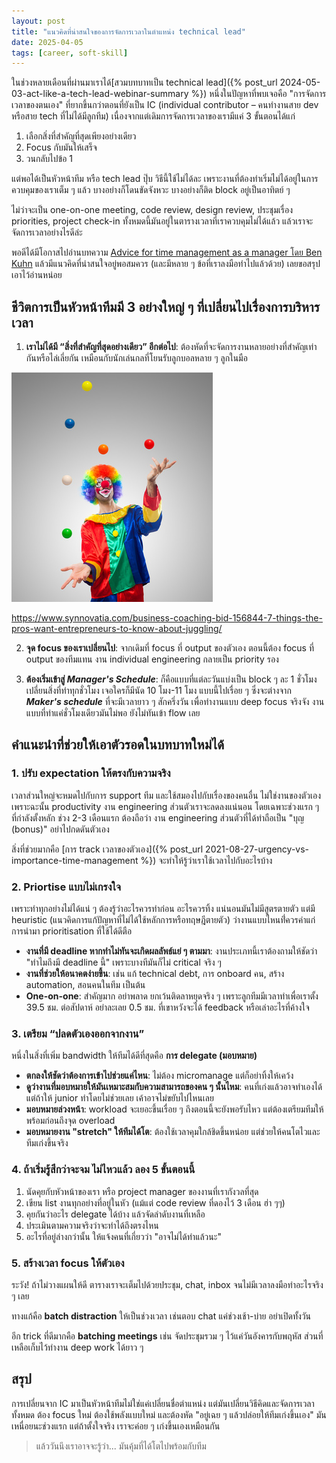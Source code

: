 ```yaml
---
layout: post
title: "แนวคิดที่น่าสนใจของการจัดการเวลาในตำแหน่ง technical lead"
date: 2025-04-05
tags: [career, soft-skill]
---
```


ในช่วงหลายเดือนที่ผ่านมาเราได้[สวมบทบาทเป็น technical lead]({% post_url 2024-05-03-act-like-a-tech-lead-webinar-summary %}) หนึ่งในปัญหาที่พบเจอคือ "การจัดการเวลาของตนเอง" ที่ยากขึ้นกว่าตอนที่ยังเป็น IC (individual contributor – คนทำงานสาย dev หรือสาย tech ที่ไม่ได้มีลูกทีม) เนื่องจากแต่เดิมการจัดการเวลาของเรามีแค่ 3 ขั้นตอนได้แก่

1. เลือกสิ่งที่สำคัญที่สุดเพียงอย่างเดียว  
2. Focus กับมันให้เสร็จ  
3. วนกลับไปข้อ 1

แต่พอได้เป็นหัวหน้าทีม หรือ tech lead ปุ๊บ วิธีนี้ใช้ไม่ได้ละ เพราะงานที่ต้องทำเริ่มไม่ได้อยู่ในการควบคุมของเราเต็ม ๆ แล้ว บางอย่างก็โดนขัดจังหวะ บางอย่างก็ติด block อยู่เป็นอาทิตย์ ๆ

ไม่ว่าจะเป็น one-on-one meeting, code review, design review, ประชุมเรื่อง priorities, project check-in ทั้งหมดนี้มันอยู่ในตารางเวลาที่เราควบคุมไม่ได้แล้ว แล้วเราจะจัดการเวลาอย่างไรดีล่ะ  

พอดีได้มีโอกาสไปอ่านบทความ [Advice for time management as a manager โดย Ben Kuhn](https://www.benkuhn.net/tmgr) แล้วมีแนวคิดที่น่าสนใจอยู่พอสมควร (และมีหลาย ๆ ข้อที่เราลงมือทำไปแล้วด้วย) เลยขอสรุปเอาไว้อ่านหน่อย

## ชีวิตการเป็นหัวหน้าทีมมี 3 อย่างใหญ่ ๆ ที่เปลี่ยนไปเรื่องการบริหารเวลา

1. **เราไม่ได้มี “สิ่งที่สำคัญที่สุดอย่างเดียว” อีกต่อไป**: ต้องหัดที่จะจัดการงานหลายอย่างที่สำคัญเท่ากันหรือไล่เลี่ยกัน เหมือนกับนักเล่นกลที่โยนรับลูกบอลหลาย ๆ ลูกในมือ

![Tech lead juggling](/assets/2025-04-05-tech-lead-juggling.png)

<https://www.synnovatia.com/business-coaching-bid-156844-7-things-the-pros-want-entrepreneurs-to-know-about-juggling/>

2. **จุด focus ของเราเปลี่ยนไป**: จากเดิมที่ focus ที่ output ของตัวเอง ตอนนี้ต้อง focus ที่ output ของทีมแทน งาน individual engineering กลายเป็น priority รอง

3. **ต้องเริ่มเข้าสู่ *Manager's Schedule***: ก็คือแบบที่แต่ละวันแบ่งเป็น block ๆ ละ 1 ชั่วโมง เปลี่ยนสิ่งที่ทำทุกชั่วโมง เจอใครก็มีนัด 10 โมง-11 โมง แบบนี้ไปเรื่อย ๆ ซึ่งจะต่างจาก ***Maker's schedule*** ที่จะมีเวลายาว ๆ สักครึ่งวัน เพื่อทำงานแบบ deep focus จริงจัง งานแบบที่ทำแค่ชั่วโมงเดียวมันไม่พอ ยังไม่ทันเข้า flow เลย

## คำแนะนำที่ช่วยให้เอาตัวรอดในบทบาทใหม่ได้

### 1. ปรับ expectation ให้ตรงกับความจริง
เวลาส่วนใหญ่จะหมดไปกับการ support ทีม และใช้สมองไปกับเรื่องของคนอื่น ไม่ใช่งานของตัวเอง เพราะฉะนั้น productivity งาน engineering ส่วนตัวเราจะลดลงแน่นอน โดยเฉพาะช่วงแรก ๆ ที่กำลังตั้งหลัก ช่วง 2-3 เดือนแรก ต้องถือว่า งาน engineering ส่วนตัวที่ได้ทำถือเป็น "บุญ (bonus)" อย่าไปกดดันตัวเอง  

สิ่งที่ช่วยมากคือ [การ track เวลาของตัวเอง]({% post_url 2021-08-27-urgency-vs-importance-time-management %}) จะทำให้รู้ว่าเราใช้เวลาไปกับอะไรบ้าง

### 2. Priortise แบบไม่เกรงใจ
เพราะทำทุกอย่างไม่ได้แน่ ๆ ต้องรู้ว่าอะไรควรทำก่อน อะไรควรทิ้ง แน่นอนมันไม่มีสูตรตายตัว แต่มี heuristic (แนวคิดการแก้ปัญหาที่ไม่ได้ใช้หลักการหรือทฤษฎีตายตัว) ว่างานแบบไหนท่ี่ควรค่าแก่การนำมา prioritisation ที่ใช้ได้ดีตือ

- **งานที่มี deadline หากทำไม่ทันจะเกิดผลลัพธ์แย่ ๆ ตามมา**: งานประเภทนี้เราต้องถามให้ชัดว่า "ทำไมถึงมี deadline นี้" เพราะบางทีมันก็ไม่ critical จริง ๆ
- **งานที่ช่วยให้อนาคตง่ายขึ้น**: เช่น แก้ technical debt, การ onboard คน, สร้าง automation, สอนคนในทีม เป็นต้น
- **One-on-one**: สำคัญมาก อย่าพลาด ยกเว้นติดลาหยุดจริง ๆ เพราะลูกทีมมีเวลาทำเพื่อเราตั้ง 39.5 ชม. ต่อสัปดาห์ อย่าละเลย 0.5 ชม. ที่เขาหวังจะได้ feedback หรือเล่าอะไรที่ค้างใจ

### 3. เตรียม “ปลดตัวเองออกจากงาน”
หนึ่งในสิ่งที่เพิ่ม bandwidth ให้ทีมได้ดีที่สุดคือ **การ delegate (มอบหมาย)**

- **ตกลงให้ชัดว่าต้องการเข้าไปช่วยแค่ไหน**: ไม่ต้อง micromanage แต่ก็อย่าทิ้งให้เคว้ง
- **ดูว่างานที่มอบหมายให้มันเหมาะสมกับความสามารถของคน ๆ นั้นไหม**: คนที่เก่งแล้วอาจทำเองได้ แต่ถ้าให้ junior ทำโดยไม่ช่วยเลย เค้าอาจไม่ขยับไปไหนเลย
- **มอบหมายล่วงหน้า**: workload จะเยอะขึ้นเรื่อย ๆ ถึงตอนนี้จะยังพอรับไหว แต่ต้องเตรียมทีมให้พร้อมก่อนถึงจุด overload
- **มอบหมายงาน "stretch" ให้ทีมได้โต**: ต้องใช้เวลาคุมใกล้ชิดขึ้นหน่อย แต่ช่วยให้คนโตไวและทีมเก่งขึ้นจริง

### 4. ถ้าเริ่มรู้สึกว่าจะจม ไม่ไหวแล้ว ลอง 5 ขั้นตอนนี้
1. นัดคุยกับหัวหน้าของเรา หรือ project manager ของงานที่เรากังวลที่สุด
2. เขียน list งานทุกอย่างที่อยู่ในหัว (แม้แต่ code review ที่ดองไว้ 3 เดือน ฮ่า ๆๆ)
3. คุยกันว่าอะไร delegate ได้บ้าง แล้วจัดลำดับงานที่เหลือ
4. ประเมินตามความจริงว่าจะทำได้ถึงตรงไหน
5. อะไรที่อยู่ล่างกว่านั้น ให้แจ้งคนที่เกี่ยวว่า "อาจไม่ได้ทำแล้วนะ"

### 5. สร้างเวลา focus ให้ตัวเอง
ระวัง! ถ้าไม่วางแผนให้ดี ตารางเราจะเต็มไปด้วยประชุม, chat, inbox จนไม่มีเวลาลงมือทำอะไรจริง ๆ เลย  

ทางแก้คือ **batch distraction** ให้เป็นช่วงเวลา เช่นตอบ chat แค่ช่วงเช้า-บ่าย อย่าเปิดทั้งวัน  

อีก trick ที่ดีมากคือ **batching meetings** เช่น จัดประชุมรวม ๆ ไว้แค่วันอังคารกับพฤหัส ส่วนที่เหลือเก็บไว้ทำงาน deep work ได้ยาว ๆ

## สรุป
การเปลี่ยนจาก IC มาเป็นหัวหน้าทีมไม่ใช่แค่เปลี่ยนชื่อตำแหน่ง แต่มันเปลี่ยนวิธีคิดและจัดการเวลาทั้งหมด ต้อง focus ใหม่ ต้องใช้พลังแบบใหม่ และต้องหัด "อยู่เฉย ๆ แล้วปล่อยให้ทีมเก่งขึ้นเอง" มันเหนื่อยนะช่วงแรก แต่ถ้าตั้งใจจริง เราจะค่อย ๆ เก่งขึ้นเองเหมือนกัน

> แล้ววันนึงเราอาจจะรู้ว่า... มันคุ้มที่ได้โตไปพร้อมกับทีม
